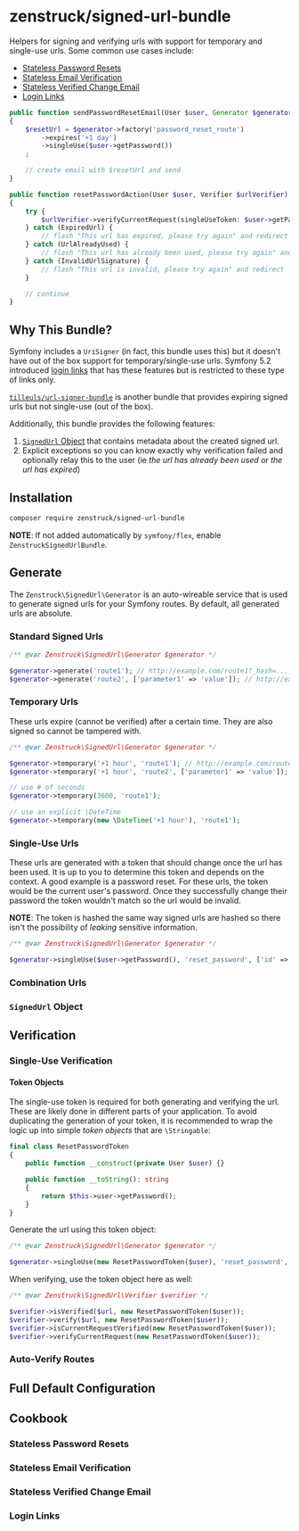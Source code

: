 # zenstruck/signed-url-bundle

Helpers for signing and verifying urls with support for temporary and single-use urls. Some common
use cases include:

- [Stateless Password Resets](#stateless-password-resets)
- [Stateless Email Verification](#stateless-email-verification)
- [Stateless Verified Change Email](#stateless-verified-change-email)
- [Login Links](#login-links)

```php
public function sendPasswordResetEmail(User $user, Generator $generator)
{
    $resetUrl = $generator->factory('password_reset_route')
        ->expires('+1 day')
        ->singleUse($user->getPassword())
    ;

    // create email with $resetUrl and send
}
```

```php
public function resetPasswordAction(User $user, Verifier $urlVerifier)
{
    try {
        $urlVerifier->verifyCurrentRequest(singleUseToken: $user->getPassword());
    } catch (ExpiredUrl) {
        // flash "This url has expired, please try again" and redirect
    } catch (UrlAlreadyUsed) {
        // flash "This url has already been used, please try again" and redirect
    } catch (InvalidUrlSignature) {
        // flash "This url is invalid, please try again" and redirect
    }

    // continue
}
```

## Why This Bundle?

Symfony includes a `UriSigner` (in fact, this bundle uses this) but it doesn't have out of the
box support for temporary/single-use urls. Symfony 5.2 introduced
[login links](https://symfony.com/blog/new-in-symfony-5-2-login-links) that has these features
but is restricted to these type of links only.

[`tilleuls/url-signer-bundle`](https://packagist.org/packages/tilleuls/url-signer-bundle) is
another bundle that provides expiring signed urls but not single-use (out of the box).

Additionally, this bundle provides the following features:
1. [`SignedUrl` Object](#signedurl-object) that contains metadata about the created signed url.
2. Explicit exceptions so you can know exactly why verification failed and optionally relay this
   to the user (ie _the url has already been used_ or _the url has expired_)

## Installation

```bash
composer require zenstruck/signed-url-bundle
```

**NOTE**: If not added automatically by `symfony/flex`, enable `ZenstruckSignedUrlBundle`.

## Generate

The `Zenstruck\SignedUrl\Generator` is an auto-wireable service that is used to generate signed urls
for your Symfony routes. By default, all generated urls are absolute.

### Standard Signed Urls

```php
/** @var Zenstruck\SignedUrl\Generator $generator */

$generator->generate('route1'); // http://example.com/route1?_hash=...
$generator->generate('route2', ['parameter1' => 'value']); // http://example.com/route2/value?_hash=...
```

### Temporary Urls

These urls expire (cannot be verified) after a certain time. They are also signed so cannot be tampered with.

```php
/** @var Zenstruck\SignedUrl\Generator $generator */

$generator->temporary('+1 hour', 'route1'); // http://example.com/route1?__expires=...&_hash=...
$generator->temporary('+1 hour', 'route2', ['parameter1' => 'value']); // http://example.com/route2/value?__expires=...&_hash=...

// use # of seconds
$generator->temporary(3600, 'route1');

// use an explicit \DateTime
$generator->temporary(new \DateTime('+1 hour'), 'route1');
```

### Single-Use Urls

These urls are generated with a token that should change once the url has been used. It is up to you
to determine this token and depends on the context. A good example is a password reset. For these
urls, the token would be the current user's password. Once they successfully change their password
the token wouldn't match so the url would be invalid.

**NOTE**: The token is hashed the same way signed urls are hashed so there isn't the possibility of
*leaking* sensitive information.

```php
/** @var Zenstruck\SignedUrl\Generator $generator */

$generator->singleUse($user->getPassword(), 'reset_password', ['id' => $user->getId()]);
```

### Combination Urls

### `SignedUrl` Object

## Verification

### Single-Use Verification

#### Token Objects

The single-use token is required for both generating and verifying the url. These are likely
done in different parts of your application. To avoid duplicating the generation of your
token, it is recommended to wrap the logic up into simple *token objects* that are `\Stringable`:

```php
final class ResetPasswordToken
{
    public function __construct(private User $user) {}

    public function __toString(): string
    {
        return $this->user->getPassword();
    }
}
```

Generate the url using this token object:

```php
/** @var Zenstruck\SignedUrl\Generator $generator */

$generator->singleUse(new ResetPasswordToken($user), 'reset_password', ['id' => $user->getId()]);
```

When verifying, use the token object here as well:

```php
/** @var Zenstruck\SignedUrl\Verifier $verifier */

$verifier->isVerified($url, new ResetPasswordToken($user));
$verifier->verify($url, new ResetPasswordToken($user));
$verifier->isCurrentRequestVerified(new ResetPasswordToken($user));
$verifier->verifyCurrentRequest(new ResetPasswordToken($user));
```

### Auto-Verify Routes

## Full Default Configuration

## Cookbook

### Stateless Password Resets

### Stateless Email Verification

### Stateless Verified Change Email

### Login Links
